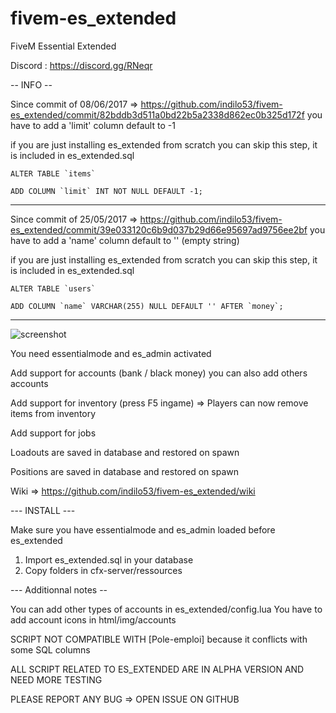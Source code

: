 # fivem-es_extended
FiveM Essential Extended

Discord : https://discord.gg/RNeqr

-- INFO --

Since commit of 08/06/2017 => https://github.com/indilo53/fivem-es_extended/commit/82bddb3d511a0bd22b5a2338d862ec0b325d172f you have to add a 'limit' column default to -1

if you are just installing es_extended from scratch you can skip this step, it is included in es_extended.sql

```
ALTER TABLE `items`

ADD COLUMN `limit` INT NOT NULL DEFAULT -1;
```
___

Since commit of 25/05/2017 => https://github.com/indilo53/fivem-es_extended/commit/39e033120c6b9d037b29d66e95697ad9756ee2bf you have to add a 'name' column default to '' (empty string)

if you are just installing es_extended from scratch you can skip this step, it is included in es_extended.sql

```
ALTER TABLE `users` 

ADD COLUMN `name` VARCHAR(255) NULL DEFAULT '' AFTER `money`;
```
___

![screenshot](http://gta-metropolis.ml/Files/Image/Acceuil.jpg)

You need essentialmode and es_admin activated

Add support for accounts (bank / black money) you can also add others accounts

Add support for inventory (press F5 ingame) => Players can now remove items from inventory

Add support for jobs

Loadouts are saved in database and restored on spawn

Positions are saved in database and restored on spawn

Wiki => https://github.com/indilo53/fivem-es_extended/wiki

--- INSTALL ---

Make sure you have essentialmode and es_admin loaded before es_extended

1) Import es_extended.sql in your database
2) Copy folders in cfx-server/ressources

--- Additionnal notes --

You can add other types of accounts in es_extended/config.lua
You have to add account icons in html/img/accounts

SCRIPT NOT COMPATIBLE WITH [Pole-emploi] because it conflicts with some SQL columns

ALL SCRIPT RELATED TO ES_EXTENDED ARE IN ALPHA VERSION AND NEED MORE TESTING

PLEASE REPORT ANY BUG => OPEN ISSUE ON GITHUB

